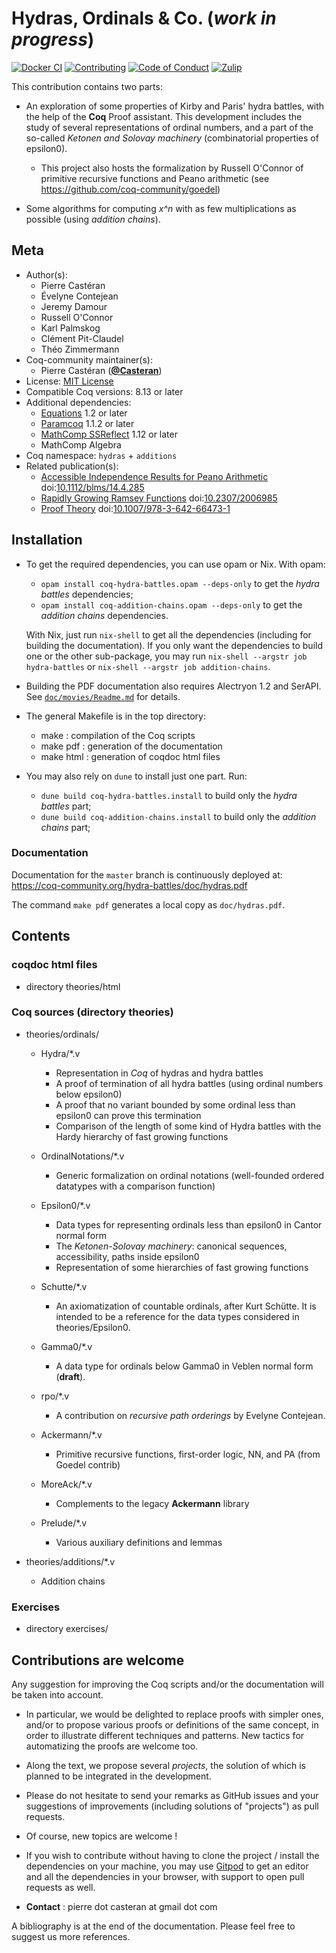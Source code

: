 <!---
This file was generated from `meta.yml`, please do not edit manually.
Follow the instructions on https://github.com/coq-community/templates to regenerate.
--->
# Hydras, Ordinals & Co. (_work in progress_)

[![Docker CI][docker-action-shield]][docker-action-link]
[![Contributing][contributing-shield]][contributing-link]
[![Code of Conduct][conduct-shield]][conduct-link]
[![Zulip][zulip-shield]][zulip-link]

[docker-action-shield]: https://github.com/coq-community/hydra-battles/workflows/Docker%20CI/badge.svg?branch=master
[docker-action-link]: https://github.com/coq-community/hydra-battles/actions?query=workflow:"Docker%20CI"

[contributing-shield]: https://img.shields.io/badge/contributions-welcome-%23f7931e.svg
[contributing-link]: https://github.com/coq-community/hydra-battles#contributions-are-welcome

[conduct-shield]: https://img.shields.io/badge/%E2%9D%A4-code%20of%20conduct-%23f15a24.svg
[conduct-link]: https://github.com/coq-community/manifesto/blob/master/CODE_OF_CONDUCT.md

[zulip-shield]: https://img.shields.io/badge/chat-on%20zulip-%23c1272d.svg
[zulip-link]: https://coq.zulipchat.com/#narrow/stream/237663-coq-community-devs.20.26.20users



This contribution contains two parts:

- An exploration of some properties of Kirby and Paris' hydra
  battles, with the help of the **Coq** Proof assistant. This
  development includes the study of several representations of
  ordinal numbers, and a part of the so-called _Ketonen and Solovay
  machinery_ (combinatorial properties of epsilon0).

  - This project also hosts the formalization by Russell O'Connor of
    primitive recursive functions and Peano arithmetic (see
    https://github.com/coq-community/goedel)

- Some algorithms for computing _x^n_ with as few multiplications as
  possible (using _addition chains_).

## Meta

- Author(s):
  - Pierre Castéran
  - Évelyne Contejean
  - Jeremy Damour
  - Russell O'Connor
  - Karl Palmskog
  - Clément Pit-Claudel
  - Théo Zimmermann
- Coq-community maintainer(s):
  - Pierre Castéran ([**@Casteran**](https://github.com/Casteran))
- License: [MIT License](LICENSE)
- Compatible Coq versions: 8.13 or later
- Additional dependencies:
  - [Equations](https://github.com/mattam82/Coq-Equations) 1.2 or later
  - [Paramcoq](https://github.com/coq-community/paramcoq) 1.1.2 or later
  - [MathComp SSReflect](https://github.com/math-comp/math-comp) 1.12 or later
  - MathComp Algebra
- Coq namespace: `hydras` + `additions`
- Related publication(s):
  - [Accessible Independence Results for Peano Arithmetic](https://faculty.baruch.cuny.edu/lkirby/accessible_independence_results.pdf) doi:[10.1112/blms/14.4.285](https://doi.org/10.1112/blms/14.4.285)
  - [Rapidly Growing Ramsey Functions](https://www.jstor.org/stable/2006985) doi:[10.2307/2006985](https://doi.org/10.2307/2006985)
  - [Proof Theory](https://link.springer.com/book/10.1007/978-3-642-66473-1) doi:[10.1007/978-3-642-66473-1](https://doi.org/10.1007/978-3-642-66473-1)

## Installation

- To get the required dependencies, you can use opam or Nix. With opam:
  - `opam install coq-hydra-battles.opam --deps-only` to get the _hydra battles_ dependencies;
  - `opam install coq-addition-chains.opam --deps-only` to get the _addition chains_ dependencies.

  With Nix, just run `nix-shell` to get all the dependencies
  (including for building the documentation).  If you only want the
  dependencies to build one or the other sub-package, you may run
  `nix-shell --argstr job hydra-battles` or `nix-shell --argstr job
  addition-chains`.

- Building the PDF documentation also requires Alectryon 1.2 and SerAPI.
  See [`doc/movies/Readme.md`](doc/movies/Readme.md) for details.

- The general Makefile is in the top directory:
  - make : compilation of the Coq scripts
  - make pdf : generation of the documentation
  - make html : generation of coqdoc html files

- You may also rely on `dune` to install just one part. Run:
  - `dune build coq-hydra-battles.install` to build only the _hydra battles_ part;
  - `dune build coq-addition-chains.install` to build only the _addition chains_ part;

 ### Documentation

 Documentation for the `master` branch is continuously deployed at:
 https://coq-community.org/hydra-battles/doc/hydras.pdf

 The command `make pdf` generates a local copy as `doc/hydras.pdf`.

## Contents

###  coqdoc html files

- directory theories/html


### Coq sources (directory theories)

- theories/ordinals/
  - Hydra/*.v 
    - Representation in _Coq_ of hydras and hydra battles
    - A proof of termination of all hydra battles (using ordinal numbers below epsilon0)
    - A proof that no variant bounded by some ordinal less than epsilon0 can prove this termination
    - Comparison of the length of some kind of Hydra battles with the Hardy hierarchy of fast growing functions
    
  - OrdinalNotations/*.v
    - Generic formalization on ordinal notations (well-founded ordered datatypes with a comparison function)

  - Epsilon0/*.v
    - Data types for representing ordinals less than epsilon0 in Cantor normal form
    - The _Ketonen-Solovay machinery_: canonical sequences, accessibility, paths inside epsilon0
    - Representation of some hierarchies of fast growing functions

  - Schutte/*.v
    - An axiomatization of countable ordinals, after Kurt Schütte. It is intended to be a reference for the data types considered in theories/Epsilon0.

  - Gamma0/*.v
    - A data type for ordinals below Gamma0 in Veblen normal form (**draft**).

  - rpo/*.v
    - A contribution on _recursive path orderings_ by Evelyne Contejean.

  - Ackermann/*.v
    - Primitive recursive functions, first-order logic, NN, and PA (from Goedel contrib)

  - MoreAck/*.v
     -  Complements to the legacy **Ackermann** library
  - Prelude/*.v
    - Various auxiliary definitions and lemmas

- theories/additions/*.v  
  - Addition chains


### Exercises

- directory exercises/

## Contributions are welcome

Any suggestion for improving the Coq scripts and/or the documentation will be taken into account.

- In particular, we would be delighted to replace proofs with simpler ones, and/or to propose various proofs or definitions of the same concept, in order to illustrate different techniques and patterns. New tactics for automatizing the proofs are welcome too.

- Along the text, we propose several _projects_, the solution of which is planned to be integrated in the development.

- Please do not hesitate to send your remarks as GitHub  issues and your suggestions of improvements (including solutions of "projects") as pull requests.
- Of course, new topics are welcome !

- If you wish to contribute without having to clone the project /
  install the dependencies on your machine, you may use
  [Gitpod](https://gitpod.io/#https://github.com/coq-community/hydra-battles/)
  to get an editor and all the dependencies in your browser, with
  support to open pull requests as well.

- __Contact__ : pierre dot casteran at gmail dot com

A bibliography is at the end of the documentation. Please feel free to suggest us more references.
